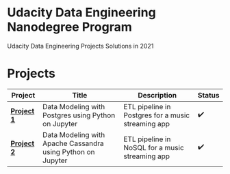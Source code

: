# Udacity Data Engineering Nanodegree Program

Udacity Data Engineering Projects Solutions in 2021

# Projects

Project | Title | Description | Status
------------ | ------------- | ------------- | -------------
**[Project 1](Project%201%20-%20Data%20Modeling%20with%20Postgres)**  | Data Modeling with Postgres using Python on Jupyter | ETL pipeline in Postgres for a music streaming app| :heavy_check_mark:
**[Project 2](Project%202%20-%20Data%20Modeling%20with%20Apache%20Cassandra)**  | Data Modeling with Apache Cassandra using Python on Jupyter | ETL pipeline in NoSQL for a music streaming app | :heavy_check_mark:
